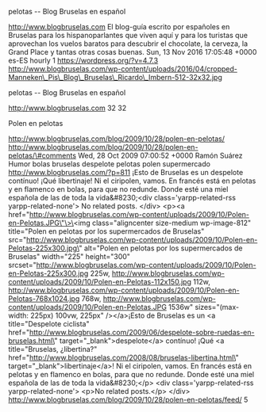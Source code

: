 pelotas -- Blog Bruselas en español

http://www.blogbruselas.com El blog-guía escrito por españoles en
Bruselas para los hispanoparlantes que viven aquí y para los turistas
que aprovechan los vuelos baratos para descubrir el chocolate, la
cerveza, la Grand Place y tantas otras cosas buenas. Sun, 13 Nov 2016
17:05:48 +0000 es-ES hourly 1 https://wordpress.org/?v=4.7.3
http://www.blogbruselas.com/wp-content/uploads/2016/04/cropped-Manneken\_Pis\_Blog\_Bruselas\_Ricardo\_Imbern-512-32x32.jpg

pelotas -- Blog Bruselas en español

http://www.blogbruselas.com 32 32

Polen en pelotas

http://www.blogbruselas.com/blog/2009/10/28/polen-en-pelotas/
http://www.blogbruselas.com/blog/2009/10/28/polen-en-pelotas/\#comments
Wed, 28 Oct 2009 07:00:52 +0000 Ramón Suárez Humor bolas bruselas
despelote pelotas polen supermercado http://www.blogbruselas.com/?p=811
¡Esto de Bruselas es un despelote contínuo! ¡Qué libertinaje! Ni el
ciripolen, vamos. En francés está en pelotas y en flamenco en bolas,
para que no redunde. Donde esté una miel española de las de toda la
vida&\#8230;\<div class=\'yarpp-related-rss yarpp-related-none\'\> No
related posts. \</div\> \<p\>\<a
href=\"http://www.blogbruselas.com/wp-content/uploads/2009/10/Polen-en-Pelotas.JPG\"\>\<img
class=\"aligncenter size-medium wp-image-812\" title=\"Polen en pelotas
por los supermercados de Bruselas\"
src=\"http://www.blogbruselas.com/wp-content/uploads/2009/10/Polen-en-Pelotas-225x300.jpg\"
alt=\"Polen en pelotas por los supermercados de Bruselas\" width=\"225\"
height=\"300\"
srcset=\"http://www.blogbruselas.com/wp-content/uploads/2009/10/Polen-en-Pelotas-225x300.jpg
225w,
http://www.blogbruselas.com/wp-content/uploads/2009/10/Polen-en-Pelotas-112x150.jpg
112w,
http://www.blogbruselas.com/wp-content/uploads/2009/10/Polen-en-Pelotas-768x1024.jpg
768w,
http://www.blogbruselas.com/wp-content/uploads/2009/10/Polen-en-Pelotas.JPG
1536w\" sizes=\"(max-width: 225px) 100vw, 225px\" /\>\</a\>¡Esto de
Bruselas es un \<a title=\"Despelote ciclista\"
href=\"http://www.blogbruselas.com/2009/06/despelote-sobre-ruedas-en-bruselas.html\"
target=\"\_blank\"\>despelote\</a\> contínuo! ¡Qué \<a title=\"Bruselas,
¿libertina?\"
href=\"http://www.blogbruselas.com/2008/08/bruselas-libertina.html\"
target=\"\_blank\"\>libertinaje\</a\>! Ni el ciripolen, vamos. En
francés está en pelotas y en flamenco en bolas, para que no redunde.
Donde esté una miel española de las de toda la vida&\#8230;\</p\> \<div
class=\'yarpp-related-rss yarpp-related-none\'\> \<p\>No related
posts.\</p\> \</div\>
http://www.blogbruselas.com/blog/2009/10/28/polen-en-pelotas/feed/ 5

